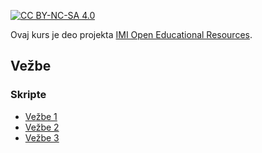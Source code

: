 [![CC BY-NC-SA 4.0][licence-shield]][licence]

Ovaj kurs je deo projekta [IMI Open Educational Resources](https://imioer.github.io).

## Vežbe

### Skripte

- [Vežbe 1](vezbe/01.md)  
- [Vežbe 2](vezbe/02.md)  
- [Vežbe 3](vezbe/02.md)  

[licence]: http://creativecommons.org/licenses/by-nc-sa/4.0/
[licence-shield]: https://img.shields.io/badge/License-CC%20BY--NC--SA%204.0-lightgrey.svg
